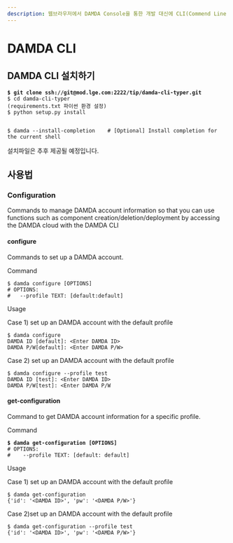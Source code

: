 ```yaml
---
description: 웹브라우저에서 DAMDA Console을 통한 개발 대신에 CLI(Commend Line Interface) 통해서도 개발할 수 있습니다.
---
```


# DAMDA CLI

## DAMDA CLI 설치하기

<pre class="language-shell"><code class="lang-shell"><strong>$ git clone ssh://git@mod.lge.com:2222/tip/damda-cli-typer.git
</strong>$ cd damda-cli-typer
(requirements.txt 파이썬 환경 설정)
$ python setup.py install
 
 
$ damda --install-completion    # [Optional] Install completion for the current shell</code></pre>

설치파일은 추후 제공될 예정입니다.

## 사용법

### Configuration

Commands to manage DAMDA account information so that you can use functions such as component creation/deletion/deployment by accessing the DAMDA cloud with the DAMDA CLI

#### configure

Commands to set up a DAMDA account.

Command

```
$ damda configure [OPTIONS]
# OPTIONS:
#   --profile TEXT: [default:default]
```

Usage

&#x20; Case 1) set up an DAMDA account with the default profile

```
$ damda configure
DAMDA ID [default]: <Enter DAMDA ID>
DAMDA P/W[default]: <Enter DAMDA P/W>
```

&#x20; Case 2) set up an DAMDA account with the default profile

```
$ damda configure --profile test
DAMDA ID [test]: <Enter DAMDA ID>
DAMDA P/W[test]: <Enter DAMDA P/W
```

#### get-configuration

Command to get DAMDA account information for a specific profile.

Command

<pre><code><strong>$ damda get-configuration [OPTIONS]
</strong># OPTIONS:
#    --profile TEXT: [default: default]</code></pre>

Usage

&#x20; Case 1) set up an DAMDA account with the default profile

```
$ damda get-configuration
{'id': '<DAMDA ID>', 'pw': '<DAMDA P/W>'}
```

&#x20; Case 2)set up an DAMDA account with the default profile

```
$ damda get-configuration --profile test
{'id': '<DAMDA ID>', 'pw': '<DAMDA P/W>'}
```
